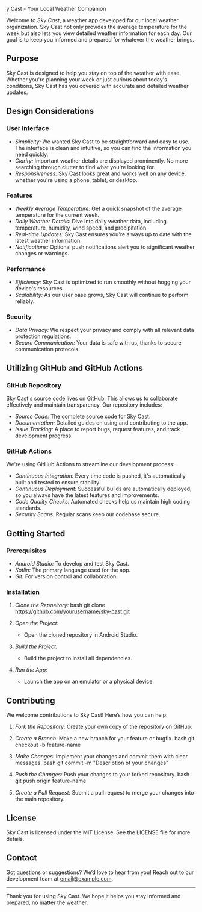 y Cast - Your Local Weather Companion

Welcome to *Sky Cast*, a weather app developed for our local weather organization. Sky Cast not only provides the average temperature for the week but also lets you view detailed weather information for each day. Our goal is to keep you informed and prepared for whatever the weather brings.

## Purpose

Sky Cast is designed to help you stay on top of the weather with ease. Whether you're planning your week or just curious about today's conditions, Sky Cast has you covered with accurate and detailed weather updates.

## Design Considerations

### User Interface

- *Simplicity:* We wanted Sky Cast to be straightforward and easy to use. The interface is clean and intuitive, so you can find the information you need quickly.
- *Clarity:* Important weather details are displayed prominently. No more searching through clutter to find what you're looking for.
- *Responsiveness:* Sky Cast looks great and works well on any device, whether you're using a phone, tablet, or desktop.

### Features

- *Weekly Average Temperature:* Get a quick snapshot of the average temperature for the current week.
- *Daily Weather Details:* Dive into daily weather data, including temperature, humidity, wind speed, and precipitation.
- *Real-time Updates:* Sky Cast ensures you're always up to date with the latest weather information.
- *Notifications:* Optional push notifications alert you to significant weather changes or warnings.

### Performance

- *Efficiency:* Sky Cast is optimized to run smoothly without hogging your device's resources.
- *Scalability:* As our user base grows, Sky Cast will continue to perform reliably.

### Security

- *Data Privacy:* We respect your privacy and comply with all relevant data protection regulations.
- *Secure Communication:* Your data is safe with us, thanks to secure communication protocols.

## Utilizing GitHub and GitHub Actions

### GitHub Repository

Sky Cast's source code lives on GitHub. This allows us to collaborate effectively and maintain transparency. Our repository includes:

- *Source Code:* The complete source code for Sky Cast.
- *Documentation:* Detailed guides on using and contributing to the app.
- *Issue Tracking:* A place to report bugs, request features, and track development progress.

### GitHub Actions

We're using GitHub Actions to streamline our development process:

- *Continuous Integration:* Every time code is pushed, it's automatically built and tested to ensure stability.
- *Continuous Deployment:* Successful builds are automatically deployed, so you always have the latest features and improvements.
- *Code Quality Checks:* Automated checks help us maintain high coding standards.
- *Security Scans:* Regular scans keep our codebase secure.

## Getting Started

### Prerequisites

- *Android Studio:* To develop and test Sky Cast.
- *Kotlin:* The primary language used for the app.
- *Git:* For version control and collaboration.

### Installation

1. *Clone the Repository:*
   bash
   git clone https://github.com/yourusername/sky-cast.git
   
2. *Open the Project:*
   - Open the cloned repository in Android Studio.
3. *Build the Project:*
   - Build the project to install all dependencies.
4. *Run the App:*
   - Launch the app on an emulator or a physical device.

## Contributing

We welcome contributions to Sky Cast! Here’s how you can help:

1. *Fork the Repository:* Create your own copy of the repository on GitHub.
2. *Create a Branch:* Make a new branch for your feature or bugfix.
   bash
   git checkout -b feature-name
   
3. *Make Changes:* Implement your changes and commit them with clear messages.
   bash
   git commit -m "Description of your changes"
   
4. *Push the Changes:* Push your changes to your forked repository.
   bash
   git push origin feature-name
   
5. *Create a Pull Request:* Submit a pull request to merge your changes into the main repository.

## License

Sky Cast is licensed under the MIT License. See the LICENSE file for more details.

## Contact

Got questions or suggestions? We’d love to hear from you! Reach out to our development team at [email@example.com](mailto:email@example.com).

---

Thank you for using Sky Cast. We hope it helps you stay informed and prepared, no matter the weather.
